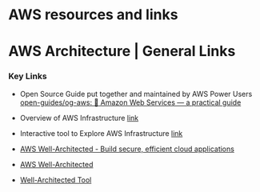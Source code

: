 # AWS resources and links

# AWS Architecture | General Links

### Key Links

- Open Source Guide put together and maintained by AWS Power Users
[open-guides/og-aws: 📙 Amazon Web Services — a practical guide](https://github.com/open-guides/og-aws)
- Overview of AWS Infrastructure [link](https://aws.amazon.com/about-aws/global-infrastructure/)
- Interactive tool to Explore AWS Infrastructure [link](https://www.infrastructure.aws/)

- [AWS Well-Architected - Build secure, efficient cloud applications](https://aws.amazon.com/architecture/well-architected/?wa-lens-whitepapers.sort-by=item.additionalFields.sortDate&wa-lens-whitepapers.sort-order=desc&awsm.page-wa-lens-whitepapers=1)
- [AWS Well-Architected](https://us-east-2.console.aws.amazon.com/wellarchitected/home?region=us-east-2#/welcome)
- [Well-Architected Tool](https://us-east-2.console.aws.amazon.com/wellarchitected/home?region=us-east-2#/welcome)
